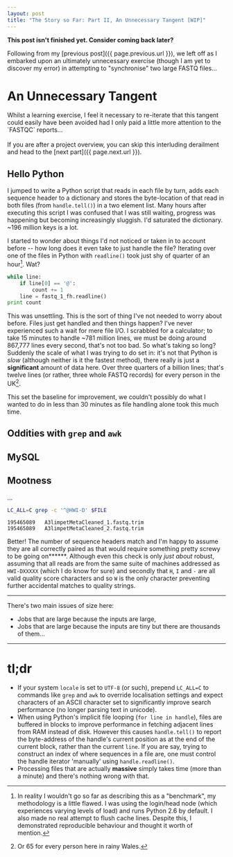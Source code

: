 ```yaml
---
layout: post
title: "The Story so Far: Part II, An Unnecessary Tangent [WIP]"
---
```


<p class="message"><b>This post isn't finished yet. Consider coming back later?</b></p>

Following from my [previous post]({{ page.previous.url }}), we left off as I embarked upon an ultimately unnecessary
exercise (though I am yet to discover my error) in attempting to "synchronise" two large FASTQ files...

# An Unnecessary Tangent
<p class="message" markdown="1">Whilst a learning exercise, I feel it necessary to re-iterate that this tangent could easily have been avoided had I only paid a little more attention to the `FASTQC` reports...<br /><br />
If you are after a project overview, you can skip this interluding derailment and head to the [next part]({{ page.next.url }}).</p>

## Hello Python
I jumped to write a Python script that reads in each file by turn, adds each sequence header to a dictionary and stores
the byte-location of that read in both files (from `handle.tell()`) in a two element list. Many hours after
executing this script I was confused that I was still waiting, progress was happening but becoming increasingly
sluggish. I'd saturated the dictionary. ~196 million keys is a lot.

I started to wonder about things I'd not noticed or taken in to account before -- how long does it even take to just
handle the file? Iterating over one of the files in Python with `readline()` took just shy of quarter of an hour[^1].
Wat?

```python
while line:
    if line[0] == '@':
        count += 1
    line = fastq_1_fh.readline()
print count 
```

This was unsettling. This is the sort of thing I've not needed to worry about before. Files just get handled and
then things happen? I've never experienced such a wait for mere file I/O. I scrabbled for a calculator; to take 15 minutes to
handle ~781 million lines, we must be doing around 867,777 lines every second, that's not too bad. So what's taking
so long? Suddenly the scale of what I was trying to do set in: it's not that Python is *slow* (although neither is it the
fastest method), there really is just a **significant** amount of data here. Over three quarters of a billion
lines; that's twelve lines (or rather, three whole FASTQ records) for every person in the UK[^2].

This set the baseline for improvement, we couldn't possibly do what I wanted to do in less than 30 minutes as file
handling alone took this much time.

## Oddities with `grep` and `awk`

## MySQL

## Mootness
...
```bash
LC_ALL=C grep -c '^@HWI-D' $FILE
```
```
195465089   A3limpetMetaCleaned_1.fastq.trim
195465089   A3limpetMetaCleaned_2.fastq.trim
```

Better! The number of sequence headers match and I'm happy to assume they are all correctly paired
as that would require something pretty screwy to be going on\*\*\*\*\*\*.
Although even this check is only *just about* robust, assuming that all reads are from the same suite
of machines addressed as `HWI-DXXXXX` (which I do know for sure) 
and secondly that `H`, `I` and `-` are all valid quality score
characters and so `W` is the only character preventing further accidental matches to quality strings.


* * *

There's two main issues of size here:
* Jobs that are large because the inputs are large,
* Jobs that are large because the inputs are tiny but there are thousands of them...

* * *

# tl;dr
* If your system `locale` is set to `UTF-8` (or such), prepend `LC_ALL=C` to commands like `grep` and `awk` to override localisation settings and expect characters of an ASCII character set to significantly improve search performance (no
longer parsing text in unicode).
* When using Python's implicit file looping (`for line in handle`), files are buffered in blocks to improve performance in fetching adjacent lines from RAM instead of disk. However this causes `handle.tell()` to report the byte-address of the handle's current position as at the end of the current block, rather than the current `line`. If you are say, trying to construct an index of where sequences in a file are, one must control the handle iterator 'manually' using `handle.readline()`.
* Processing files that are actually **massive** simply takes time (more than a minute) and there's nothing wrong with that.


[^1]: In reality I wouldn't go so far as describing this as a "benchmark", my methodology is a little flawed. I was using the login/head node (which experiences varying levels of load) and runs Python 2.6 by default. I also made no real attempt to flush cache lines. Despite this, I demonstrated reproducible behaviour and thought it worth of mention.

[^2]: Or 65 for every person here in rainy Wales.
